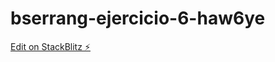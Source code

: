 # bserrang-ejercicio-6-haw6ye

[Edit on StackBlitz ⚡️](https://stackblitz.com/edit/bserrang-ejercicio-6-haw6ye)